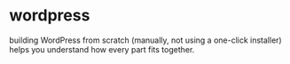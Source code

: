 # wordpress

building WordPress from scratch (manually, not using a one-click installer) helps you understand how every part fits together. 
